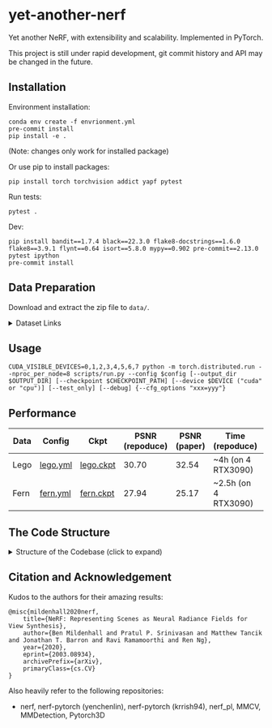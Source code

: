 # yet-another-nerf

Yet another NeRF, with extensibility and scalability. Implemented in PyTorch.

This project is still under rapid development, git commit history and API may be changed in the future.

## Installation

Environment installation:

```shell
conda env create -f envrionment.yml
pre-commit install
pip install -e .
```

(Note: changes only work for installed package)

Or use pip to install packages:

```shell
pip install torch torchvision addict yapf pytest
```

Run tests:

```shell
pytest .
```

Dev:

```shell
pip install bandit==1.7.4 black==22.3.0 flake8-docstrings==1.6.0 flake8==3.9.1 flynt==0.64 isort==5.8.0 mypy==0.902 pre-commit==2.13.0 pytest ipython
pre-commit install
```

## Data Preparation

Download and extract the zip file to `data/`.
<details>
    <summary>Dataset Links</summary>

Dataset: <https://drive.google.com/drive/folders/128yBriW1IG_3NJ5Rp7APSTZsJqdJdfc1>

- blender_files.zip: <https://drive.google.com/file/d/1RjwxZCUoPlUgEWIUiuCmMmG0AhuV8A2Q/view?usp=sharing>

- nerf_example_data.zip: <https://drive.google.com/file/d/1xzockqgkO-H3RCGfkZvIZNjOnk3l7AcT/view?usp=sharing>

- nerf_llff_data.zip: <https://drive.google.com/file/d/16VnMcF1KJYxN9QId6TClMsZRahHNMW5g/view?usp=sharing>

- nerf_real_360.zip: <https://drive.google.com/file/d/1jzggQ7IPaJJTKx9yLASWHrX8dXHnG5eB/view>

- nerf_synthetic.zip: <https://drive.google.com/file/d/18JxhpWD-4ZmuFKLzKlAw-w5PpzZxXOcG/view?usp=sharing>

</details>

## Usage

```shell
CUDA_VISIBLE_DEVICES=0,1,2,3,4,5,6,7 python -m torch.distributed.run --nproc_per_node=8 scripts/run.py --config $config [--output_dir $OUTPUT_DIR] [--checkpoint $CHECKPOINT_PATH] [--device $DEVICE ("cuda" or "cpu")] [--test_only] [--debug] {--cfg_options "xxx=yyy"}
```

## Performance

| Data | Config                             | Ckpt                                                         | PSNR (repoduce) | PSNR (paper) | Time (repoduce)      | Time (paper) |
| ------- | ---------------------------------- | ------------------------------------------------------------ | --------------- | ------------ | -------------------- | ------------ |
| Lego    | [lego.yml](configs/nerf/lego.yml)  | [lego.ckpt](https://github.com/xk-huang/yet-another-nerf/releases/download/pretrain_model/lego.ckpts_-001.pth) | 30.70           | 32.54        | ~4h (on 4 RTX3090)   | >12h         |
| Fern    | [fern.yml](configs/nerf/fern.yml) | [fern.ckpt](https://github.com/xk-huang/yet-another-nerf/releases/download/pretrain_model/fern.ckpts_-001.pth) | 27.94           | 25.17        | ~2.5h (on 4 RTX3090) | >12h         |

## The Code Structure

<details>
  <summary> Structure of the Codebase (click to expand) </summary>

### Structure

1. pipelines/
    - the shapes of gt_rgb & bg_rgb should both be `(B, H, W, 3)` (to be compatible with the chunkify function, and used in `renderer`)
    [TODO]: `global_codes` is coupled with through the pipeline (include pipeline, renderer, and network), but this variable is only used in network)
    loss computing: to be compatible with distributed evaluation: per-sample losses are returned, with a `torch.mean` calling in the `runner.apis`.
    - **undefined args are handled by `**kwargs`** (are then fed into `feature_extractor`).

    1. networks/
        - ray_bundle to points: (origins, directions, lengths)
        - input dim check.
        - The networks are hard to initialized, need stochastic sampling to break the bad initialization: `pipeline.ray_sampler.stratified_point_sampling_training` (main) & `pipeline.renderer.density_noise_std_train`
        - Currently, `networks` only take in `global_codes`, **undefined args are handled by `**kwargs`**

    2. renderer/
        - ray_point_finer, sample_pdf
        - background_deltas / background_opacity = 1e10, and use alpha mask to blend bg_color
        - use a `dataclass` to wrap the outputs from previous stage, and recursively call the render function
        - [FIXME]: the default `bg_color` is 0.0
        - `density_noise_std`, in original paper?
        `- blend_output=False`, the foreground mask is 1, but the also use the predicted background mask

    3. ray_sampler/
        - Right-hand coordinates: x-axis points to right, y-axis points to down, z-axis points to inward
        - camera: cam2world
        - tensor shape: `(batch_size, *spatial, -1)`, `spatial` is `[height, width]` or `[n_rays_per_image, 1]`
        - `directions` are not normalized
        - The shape `poses` could both be `(..., 4, 4)` or `(..., 3, 4)`
        - Supports custom `min/max_depth` & `image_width, image_height`, `xy_grid` from `image_width, image_height` leverages `functools.lru_cache`

    4. feature_extractors/
        - takes in **only keyword args** from the extra args from the input of `pipeline`, and return a **dict** with keyword args (currently must return `global_codes`)
        - There may be multiple feature_extractors, so **undefined args are handled by `**kwargs`**.

2. dataset/
    - the shapes of gt_rgb & bg_rgb should both be `(B, H, W, 3)` (to be compatible with the chunkify function)
    - the range of images should be normalized to `[0, 1]` to compatible with the sigmoid activation.
    - define a `dataset_bundle: NamedTuple` in the `Dataset`; in `runner.apis` wraps the data accordingly.
        - **The keys of the arguments should be the same as those in `pipeline`, `feature_extractor`**.
        - Currently, `networks` only take in `global_codes`

3. runner/
    - Multiprocess loading is on CPU.

### Strcture of nerf.pl

1. models
    1. renderer
    2. networks
2. data module
3. trainer
    1. train / eval
    2. losses
    3. metrics
    4. opt
    5. (utils) optimizer / scheduler
    6. (utils) ckpt io
    7. (utils) visualization

### Entry of implicitron

`projects/implicitron_trainer/expertiments.py`
Use logger from logging

Global args:

- exp_dir
- dataset_args / dataloader_args (both are non_leaf)

Running Pipeline

- Build exp_dir
- Get dataset & dataloader (function)
- Build model (`init_model`)
  - Take responsibility for resume so also return the training stats & optimizer_state
  - Then move to devices
- Build optimizer & scheduler from former optimizer_state
- Training loops
  - seed all
  - Record lr from lr scheduler
  - train&val `trainvalidate`
  - test  `run_eval`
  - save checkpoint
- `test_when_finish` flag for final test

Outputs:

- Checkpoints
- Stats
- Visualizations

</details>

## Citation and Acknowledgement

Kudos to the authors for their amazing results:

```
@misc{mildenhall2020nerf,
    title={NeRF: Representing Scenes as Neural Radiance Fields for View Synthesis},
    author={Ben Mildenhall and Pratul P. Srinivasan and Matthew Tancik and Jonathan T. Barron and Ravi Ramamoorthi and Ren Ng},
    year={2020},
    eprint={2003.08934},
    archivePrefix={arXiv},
    primaryClass={cs.CV}
}
```

Also heavily refer to the following repositories:

- nerf, nerf-pytorch (yenchenlin), nerf-pytorch (krrish94), nerf_pl, MMCV, MMDetection, Pytorch3D

<!-- However, if you find this implementation or pre-trained models helpful, please consider to cite:

```
@misc{lin2020nerfpytorch,
  title={NeRF-pytorch},
  author={Yen-Chen, Lin},
  publisher = {GitHub},
  journal = {GitHub repository},
  howpublished={\url{https://github.com/yenchenlin/nerf-pytorch/}},
  year={2020}
} -->
